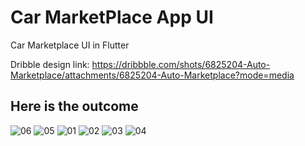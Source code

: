 # Car MarketPlace App UI

Car Marketplace UI in Flutter

Dribble design link: https://dribbble.com/shots/6825204-Auto-Marketplace/attachments/6825204-Auto-Marketplace?mode=media 

## Here is the outcome

![06](https://user-images.githubusercontent.com/74512232/173783891-37e41465-4571-4012-862b-872532377740.jpg)
![05](https://user-images.githubusercontent.com/74512232/173783890-d7f1b9c2-7859-44a9-977f-ec293c62e365.jpg)
![01](https://user-images.githubusercontent.com/74512232/173783878-f7b4963b-5a28-46e9-bb8d-f78fd8530d17.jpg)
![02](https://user-images.githubusercontent.com/74512232/173783883-f884c61b-a3ed-45c7-b0f0-9d54f3cf228d.jpg)
![03](https://user-images.githubusercontent.com/74512232/173783885-d15ee198-c6bf-41bc-8fc6-5fbc1b49e258.jpg)
![04](https://user-images.githubusercontent.com/74512232/173783889-98e9769a-f78d-4388-a6ee-a69f440bfd0e.jpg)




